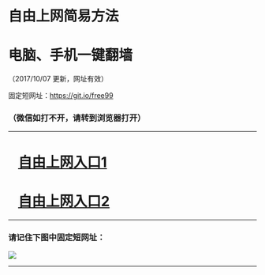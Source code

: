 ﻿# 自由上网简易方法

# 电脑、手机一键翻墙

（2017/10/07 更新，网址有效）

固定短网址：https://git.io/free99

### （微信如打不开，请转到浏览器打开）


***





# &nbsp;&nbsp; <a href="http://ft2397222720.fwq-tz-1001.info/fwqtz01.html?t=100700112238 " target="_blank">自由上网入口1</a>
# &nbsp;&nbsp; <a href="http://ft23901329.fwq-tz-1002.info/fwqtz02.html?t=100700125457 " target="_blank">自由上网入口2</a>
***

### 请记住下图中固定短网址：

<img src="https://s3-us-west-2.amazonaws.com/fwq-1001/yjfq-20170905okok.png" /> 


***

